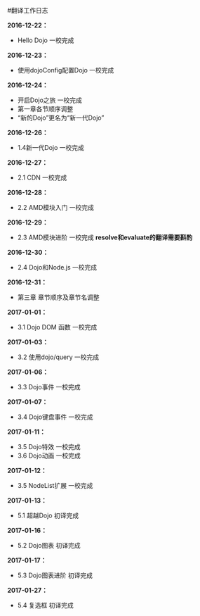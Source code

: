 #翻译工作日志

**2016-12-22：**
- Hello Dojo 一校完成

**2016-12-23：**
- 使用dojoConfig配置Dojo 一校完成

**2016-12-24：**
- 开启Dojo之旅 一校完成
- 第一章各节顺序调整
- “新的Dojo”更名为“新一代Dojo”

**2016-12-26：**
- 1.4新一代Dojo 一校完成

**2016-12-27：**
- 2.1 CDN 一校完成

**2016-12-28：**
- 2.2 AMD模块入门 一校完成

**2016-12-29：**
- 2.3 AMD模块进阶 一校完成  **resolve和evaluate的翻译需要斟酌**

**2016-12-30：**
- 2.4 Dojo和Node.js 一校完成 

**2016-12-31：**
- 第三章 章节顺序及章节名调整

**2017-01-01：**
- 3.1 Dojo DOM 函数  一校完成

**2017-01-03：**
- 3.2 使用dojo/query  一校完成

**2017-01-06：**
- 3.3 Dojo事件  一校完成

**2017-01-07：**
- 3.4 Dojo键盘事件  一校完成

**2017-01-11：**
- 3.5 Dojo特效  一校完成
- 3.6 Dojo动画  一校完成

**2017-01-12：**
- 3.5 NodeList扩展  一校完成

**2017-01-13：**
- 5.1 超越Dojo 初译完成

**2017-01-16：**
- 5.2 Dojo图表 初译完成

**2017-01-17：**
- 5.3 Dojo图表进阶 初译完成

**2017-01-27：**
- 5.4 复选框 初译完成




















